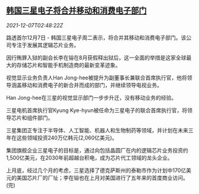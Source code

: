 <!--1638846062000-->
[韩国三星电子将合并移动和消费电子部门](https://cn.reuters.com/article/samsung-merge-consumer-mobile-business-1-idCNKBS2IM089)
------

<div><i>2021-12-07T02:48:22Z</i></div><p>路透首尔12月7日 - 韩国三星电子周二表示，将合并其移动和消费电子部门。该公司专注于发展其逻辑芯片业务。</p><p>因行贿罪入狱的副会长李在镕在8月获假释出狱后，这一全面的举措是这家全球最大的存储芯片和智能手机制造商的最新变革迹象。</p><p>视觉显示业务负责人Han Jong-hee被提升为副董事长兼联合首席执行官，他将领导涵盖移动和消费电子的新合并而成的部门，并继续领导电视业务。</p><p>Han Jong-hee在三星的视觉显示部门一步步升迁，没有移动业务的经验。</p><p>三星电机首席执行官Kyung Kye-hyun被任命为三星电子的联合首席执行官，将领导芯片和组件部门。</p><p>三星集团正专注于半导体、人工智能、机器人和生物制药等领域，并计划在未来三年在这些领域投资240万亿韩元(2,060亿美元)。</p><p>集团旗舰企业三星电子的目标是，通过向包括晶圆厂在内的逻辑芯片业务投资约1,500亿美元，在2030年前超越台积电，成为芯片代工领域的龙头企业。</p><p>上月底，经过几个月的考虑，三星选择了德克萨斯州的泰勒市作为计划中170亿美元的美国芯片厂的厂址；李在镕也在上月对美国进行了五年来的首度商业访问。(完)</p>
